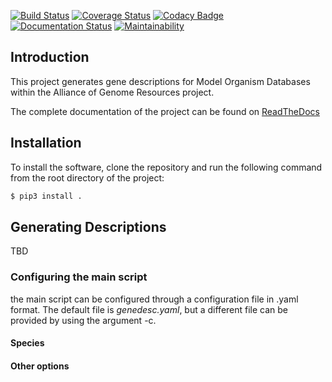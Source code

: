 [![Build Status](https://travis-ci.org/WormBase/genedesc_generator.svg?branch=master)](https://travis-ci.org/WormBase/genedesc_generator) [![Coverage Status](https://coveralls.io/repos/github/valearna/wb_genedescriptions/badge.svg?branch=master&service=github)](https://coveralls.io/github/valearna/wb_genedescriptions?branch=master) [![Codacy Badge](https://api.codacy.com/project/badge/Grade/7a999c3a60f44df9a0312fdab82e405c)](https://www.codacy.com/app/valearna/wb_genedescriptions?utm_source=github.com&amp;utm_medium=referral&amp;utm_content=valearna/wb_genedescriptions&amp;utm_campaign=Badge_Grade) [![Documentation Status](https://readthedocs.org/projects/wb-genedescriptions/badge/?version=latest)](http://wb-genedescriptions.readthedocs.io/en/latest/?badge=latest) [![Maintainability](https://api.codeclimate.com/v1/badges/a444e953e3dceab54e25/maintainability)](https://codeclimate.com/github/valearna/genedesc_generator/maintainability)

## Introduction

This project generates gene descriptions for Model Organism Databases within the Alliance of Genome Resources project.

The complete documentation of the project can be found on
[ReadTheDocs](http://wb-genedescriptions.readthedocs.io/en/latest/)

## Installation

To install the software, clone the repository and run the following command from the
root directory of the project:

```bash
$ pip3 install .
```

## Generating Descriptions

TBD

### Configuring the main script

the main script can be configured through a configuration file in .yaml format. The default file is *genedesc.yaml*,
but a different file can be provided by using the argument -c.

#### Species

#### Other options